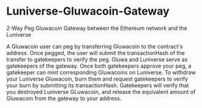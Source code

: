 # Luniverse-Gluwacoin-Gateway
2-Way Peg Gluwacoin Gateway between the Ethereum network and the Luniverse

A Gluwacoin user can peg by transferring Gluwacoin to the contract's address.
Once pegged, the user will submit the transactionHash of the transfer to gatekeepers to verify the peg.
Gluwa and Luniverse serve as gatekeepers of the gateway.
Once both gatekeepers approve your peg,
a gatekeeper can mint corresponding Gluwacoins on Luniverse.
To withdraw your Luniverse Gluwacoin,
burn them and request gatekeepers to verify your burn by submitting its transactionHash.
Gatekeepers will verify that you destroyed Luniverse GLuwacoin,
and release the equivalent amount of Gluwacoin from the gateway to your address.
